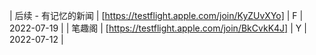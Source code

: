 | 后续 - 有记忆的新闻 | [https://testflight.apple.com/join/KyZUvXYo] | F | 2022-07-19 |
| 笔趣阁 | [https://testflight.apple.com/join/BkCvkK4J] | Y | 2022-07-12 |

